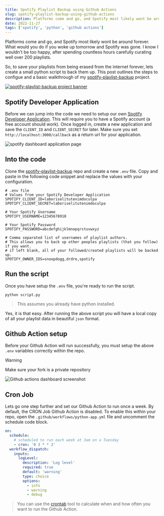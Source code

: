 ```yaml
---
title: Spotify Playlist Backup using Github Actions
slug: spotify-playlist-backup-using-github-actions
description: Platforms come and go, and Spotify most likely wont be around forever. What would you do if you woke up tomorrow and Spotify was gone?
date: 2022-11-27
tags: ['spotify', 'python', 'github actions']
---
```


Platforms come and go, and Spotify most likely wont be around forever. What would you do if you woke up tomorrow and Spotify was gone. I know I wouldn't be too happy, after spending countless hours carefully curating well over 200 playlists.

So, to save your playlists from being erased from the internet forever, lets create a small python script to back them up. This post outlines the steps to configue and a basic walkthrough of my [spotify-playlist-backup](https://github.com/lukethacoder/spotify-playlist-backup) project.

[![spotify-playlist-backup project banner](https://github.com/lukethacoder/spotify-playlist-backup/raw/main/docs/banner.jpg)](https://github.com/lukethacoder/spotify-playlist-backup)

## Spotify Developer Application

Before we can jump into the code we need to setup our own [Spotify Developer Application](https://developer.spotify.com/dashboard/applications). This will require you to have a Spotify account (a free account should work). Once logged in, create a new application and save the `CLIENT_ID` and `CLIENT_SECRET` for later. Make sure you set `http://localhost:3000/callback` as a return url for your application.

![spotify dashboard application page](https://github.com/lukethacoder/spotify-playlist-backup/raw/main/docs/spotify-developer-app-dashboard.jpg)

## Into the code

Clone the [spotify-playlist-backup](https://github.com/lukethacoder/spotify-playlist-backup) repo and create a new `.env` file. Copy and paste in the following code snippet and replace the values with your configuration.

```
# .env file
# Values from your Spotify Developer Application
SPOTIFY_CLIENT_ID=laboriselitutenimdoculpa
SPOTIFY_CLIENT_SECRET=laboriselitutenimdoculpa

# Your Spotify Username
SPOTIFY_USERNAME=12345678910

# Your Spotify Password
SPOTIFY_PASSWORD=abcdefghijklmnopqrstuvwxyz

# Comma separated list of usernames of playlist authors.
# This allows you to back up other peoples playlists (that you follow) if you want.
# if left blank, all of your followed/created playlists will be backed up.
SPOTIFY_OWNER_IDS=snoopdogg,drdre,spotify
```

## Run the script

Once you have setup the `.env` file, you're ready to run the script.

```shell
python script.py
```

> This assumes you already have python installed.

Yes, it is that easy. After running the above script you will have a local copy of all your playlist data in beautiful `json` format.

## Github Action setup

Before your Github Action will run successfully, you must setup the above `.env` variables correctly within the repo.

> [!warning]
> Make sure your fork is a private repository

![Github actions dashboard screenshot](https://github.com/lukethacoder/spotify-playlist-backup/raw/main/docs/github-actions-secrets-setup.jpg)

## Cron Job

Lets go one step further and set our Github Action to run once a week. By default, the CRON Job Github Action is disabled. To enable this within your repo, open the `.github/workflows/python-app.yml` file and uncomment the schedule code block.

```yaml
on:
  schedule:
    # scheduled to run each week at 3am on a Tuesday
    - cron: '0 3 * * 2'
  workflow_dispatch:
    inputs:
      logLevel:
        description: 'Log level'
        required: true
        default: 'warning'
        type: choice
        options:
          - info
          - warning
          - debug
```

> You can use the <a href='https://crontab.guru/'>crontab</a> tool to calculate when and how often you want to run the Github Action.
